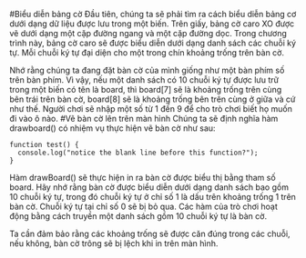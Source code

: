 #Biểu diễn bảng cờ
Đầu tiên, chúng ta sẽ phải tìm ra cách biểu diễn bảng cơ dưới dạng dữ liệu được lưu trong một biến. Trên giấy, bảng cờ caro XO được vẽ dưới dạng một cặp đường ngang và một cặp đường dọc. Trong chương trình này, bảng cờ caro sẽ được biểu diễn dưới dạng danh sách các chuỗi ký tự. Mỗi chuỗi ký tự đại diện cho một trong chín khoảng trống trên bàn cờ.

Nhớ rằng chúng ta đang đặt bàn cờ của mình giống như một bàn phím số trên bàn phím. Vì vậy, nếu một danh sách có 10 chuỗi ký tự được lưu trữ trong một biến có tên là board, thì board[7] sẽ là khoảng trống trên cùng bên trái trên bàn cờ, board[8] sẽ là khoảng trống bên trên cùng ở giữa và cứ như thế. Người chơi sẽ nhập một số từ 1 đến 9 để cho trò chơi biết họ muốn đi vào ô nào.
#Vẽ bàn cờ lên trên màn hình
Chúng ta sẽ định nghĩa hàm drawboard() có nhiệm vụ thực hiện vẽ bàn cờ như sau:
```
function test() {
  console.log("notice the blank line before this function?");
}
```
Hàm drawBoard() sẽ thực hiện in ra bàn cờ được biểu thị bằng tham số board. Hãy nhớ rằng bàn cờ được biểu diễn dưới dạng danh sách bao gồm 10 chuỗi ký tự, trong đó chuỗi ký tự ở chỉ số 1 là dấu trên khoảng trống 1 trên bàn cờ. Chuỗi ký tự tại chỉ số 0 sẽ bị bỏ qua. Các hàm của trò chơi hoạt động bằng cách truyền một danh sách gồm 10 chuỗi ký tự là bàn cờ.

Ta cần đảm bảo rằng các khoảng trống sẽ được căn đúng trong các chuỗi, nếu không, bàn cờ trông sẽ bị lệch khi in trên màn hình.